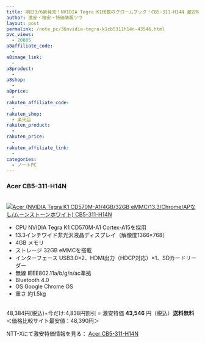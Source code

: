 ```yaml
---
title: 明日3/6新発売！NVIDIA Tegra K1搭載のクロームブック！CB5-311-H14N 激安特価43,546円！送料無料！
author: 激安・格安・特価情報ツウ
layout: post
permalink: /note_pc/36nvidia-tegra-k1cb5311h14n-43546.html
pvc_views:
  - 20805
a8affiliate_code:
  - 
a8image_link:
  - 
a8product:
  - 
a8shop:
  - 
a8price:
  - 
rakuten_affiliate_code:
  - 
rakuten_shop:
  - 楽天店
rakuten_product:
  - 
rakuten_price:
  - 
rakuten_affiliate_link:
  - 
categories:
  - ノートPC
---
```

### Acer CB5-311-H14N

<div class="img-bg2 img_L">
  <a href="http://px.a8.net/svt/ejp?a8mat=ZYP6S+8IMA3E+S1Q+BWGDT&#038;a8ejpredirect=http://nttxstore.jp/_II_EI14942822" target="_blank"><br /> <img border="0" alt="Acer (NVIDIA Tegra K1 CD570M-A1/4GB/32GB eMMC/13.3/Chrome/APなし/ムーンストーンホワイト) CB5-311-H14N" src="http://i0.wp.com/image.nttxstore.jp/l2_images/E/EI/EI14942822.jpg?w=120" data-recalc-dims="1" /></a>
</div>

<!--more-->

  * CPU NVIDIA Tegra K1 CD570M-A1 Cortex-A15を採用
  * 13.3インチワイド非光沢液晶ディスプレイ（解像度1366×768）
  * 4GB メモリ
  * ストレージ 32GB eMMCを搭載
  * インターフェース USB3.0×2、HDMI出力（HDCP対応）×1、SDカードリーダー
  * 無線 IEEE802.11a/b/g/n/ac準拠
  * Bluetooth 4.0
  * OS Google Chrome OS
  * 重さ 約1.5kg

<br clear="all" />48,384円(税込)+今だけ:4,838円割引 = 激安特価 <span class="tokka-price"><strong>43,546</strong></span> 円（税込）**送料無料**  
＜価格比較サイト最安値：48,390円＞  
  
NTT-Xにて激安特価情報を見る： <span class="fs150p"><a href="http://px.a8.net/svt/ejp?a8mat=ZYP6S+8IMA3E+S1Q+BWGDT&#038;a8ejpredirect=http://nttxstore.jp/_II_EI14942822" target="_blank">Acer CB5-311-H14N</a></span>